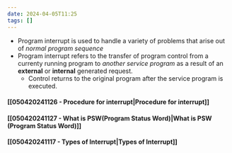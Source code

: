 ```yaml
---
date: 2024-04-05T11:25
tags: []
---
```

- Program interrupt is used to handle a variety of problems that arise out of *normal program sequence* 
- Program interrupt  refers to the transfer of program control from a currenty running program to *another service program* as a result of an **external** or **internal** generated request.
	- Control returns to the original program after the service program is executed.
#### [[050420241126 - Procedure for interrupt|Procedure for interrupt]]
#### [[050420241127 - What is PSW(Program Status Word)|What is PSW (Program Status Word)]]
#### [[050420241117 - Types of Interrupt|Types of Interrupt]]
